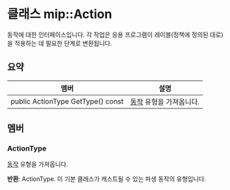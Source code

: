 # <a name="class-mipaction"></a>클래스 mip::Action 
동작에 대한 인터페이스입니다. 각 작업은 응용 프로그램이 레이블(정책에 정의된 대로)을 적용하는 데 필요한 단계로 변환됩니다.
  
## <a name="summary"></a>요약
 멤버                        | 설명                                
--------------------------------|---------------------------------------------
 public ActionType GetType() const  |  [동작](class_mip_action.md) 유형을 가져옵니다.
  
## <a name="members"></a>멤버
  
### <a name="actiontype"></a>ActionType
[동작](class_mip_action.md) 유형을 가져옵니다.

  
**반환**: ActionType. 이 기본 클래스가 캐스트될 수 있는 파생 동작의 유형입니다.
